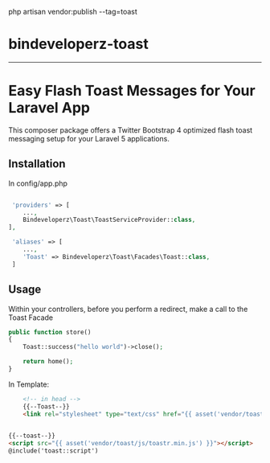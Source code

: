 php artisan vendor:publish --tag=toast

# bindeveloperz-toast
---
# Easy Flash Toast Messages for Your Laravel App

This composer package offers a Twitter Bootstrap 4 optimized flash toast messaging setup for your Laravel 5 applications.

## Installation

In config/app.php


```php

 'providers' => [
    ...,
    Bindeveloperz\Toast\ToastServiceProvider::class,
],

 'aliases' => [
    ...,
    'Toast' => Bindeveloperz\Toast\Facades\Toast::class,
 ]


```


## Usage

Within your controllers, before you perform a redirect, make a call to the Toast Facade

```php
public function store()
{
    Toast::success("hello world")->close();

    return home();
}
```


In Template:

```html
    <!-- in head -->
    {{--Toast--}}
    <link rel="stylesheet" type="text/css" href="{{ asset('vendor/toast/css/toastr.css') }}">
    

{{--toast--}}
<script src="{{ asset('vendor/toast/js/toastr.min.js') }}"></script>
@include('toast::script')
```

